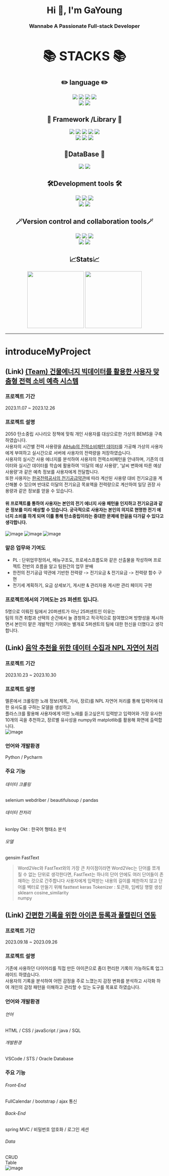 
<h1 align="center">Hi 👋, I'm GaYoung</h1>
<h3 align="center">Wannabe A Passionate Full-stack Developer</h3>


<div align="center">

<div style="text-align: center;">
  <h1 style="font-size: 40px;">📚 STACKS 📚</h1>
</div>

<div align=center> 
  <h2>✏️ language ✏️</h2>
  <img src="https://img.shields.io/badge/java-007396?style=for-the-badge&logo=java&logoColor=white"> 
  <img src="https://img.shields.io/badge/html5-E34F26?style=for-the-badge&logo=html5&logoColor=white"> 
  <img src="https://img.shields.io/badge/css-1572B6?style=for-the-badge&logo=css3&logoColor=white"> 
  <img src="https://img.shields.io/badge/javascript-F7DF1E?style=for-the-badge&logo=javascript&logoColor=black"> <br>
  <img src="https://img.shields.io/badge/python-3776AB?style=for-the-badge&logo=python&logoColor=white">
  <img src="https://img.shields.io/badge/markdown-000000?style=for-the-badge&logo=markdown&logoColor=white"> 

  
  <br>
  <h2>📖 Framework /Library 📖</h2>
  
  <img src="https://img.shields.io/badge/jquery-0769AD?style=for-the-badge&logo=jquery&logoColor=white">
  <img src="https://img.shields.io/badge/flask-000000?style=for-the-badge&logo=flask&logoColor=white"> 
  <img src="https://img.shields.io/badge/bootstrap-7952B3?style=for-the-badge&logo=bootstrap&logoColor=white">
  <img src="https://img.shields.io/badge/spring-6DB33F?style=for-the-badge&logo=spring&logoColor=white"> 
  <img src="https://img.shields.io/badge/springboot-6DB33F?style=for-the-badge&logo=springboot&logoColor=white"> <br>
  <img src="https://img.shields.io/badge/apachemaven-C71A36?style=for-the-badge&logo=apachemaven&logoColor=white">
  <img src="https://img.shields.io/badge/pandas-150458?style=for-the-badge&logo=pandas&logoColor=white">
  <img src="https://img.shields.io/badge/numpy-013243?style=for-the-badge&logo=numpy&logoColor=white">
  
  
  <br>
  <h2>💾DataBase 💾</h2>
  <img src="https://img.shields.io/badge/oracle-3B00B9?style=for-the-badge&logo=oracle&logoColor=white"> 
  <img src="https://img.shields.io/badge/sqlite-003B57?style=for-the-badge&logo=sqlite&logoColor=white"> 

   <br>
  <h2>🛠️Development tools 🛠️</h2>
  <img src="https://img.shields.io/badge/eclipseide-2C2255?style=for-the-badge&logo=eclipseide&logoColor=white">
  <img src="https://img.shields.io/badge/visualstudiocode-007ACC?style=for-the-badge&logo=visualstudiocode&logoColor=white">
  <img src="https://img.shields.io/badge/pycharm-FFFC00?style=for-the-badge&logo=pycharm&logoColor=black">
  <br>
  <img src="https://img.shields.io/badge/googlecolab-F9AB00?style=for-the-badge&logo=googlecolab&logoColor=black"> 
  <img src="https://img.shields.io/badge/apache tomcat-F8DC75?style=for-the-badge&logo=apachetomcat&logoColor=black">
  
  <br>
  <h2>🪄Version control and collaboration tools🪄</h2>
  <img src="https://img.shields.io/badge/SVN-F8DC75?style=for-the-badge&logo=apachetomcat&logoColor=black">
  <img src="https://img.shields.io/badge/jenkins-D24939?style=for-the-badge&logo=jenkins&logoColor=black">
  <img src="https://img.shields.io/badge/notion-000000?style=for-the-badge&logo=notion&logoColor=white">
  <br>
  <img src="https://img.shields.io/badge/github-181717?style=for-the-badge&logo=github&logoColor=white">
  <img src="https://img.shields.io/badge/git-F05032?style=for-the-badge&logo=git&logoColor=white">
  <br>
</div>

## 📈Stats📈
<div style="text-align: center;">
  
<!-- [![Solved.ac프로필](http://mazassumnida.wtf/api/generate_badge?boj=Yoon1717)](https://solved.ac/Yoon1717) -->

</div>

<p>
  <img height="180em" src="https://github-readme-stats-veggie-garden.vercel.app/api?username=Yoon1717&show_icons=true&include_all_commits=true&bg_color=30,e96443,904e95&title_color=fff&text_color=fff">
  <img height="180em" src="https://github-readme-stats.vercel.app/api/top-langs/?username=Yoon1717&layout=compact&bg_color=30,e96443,904e95&title_color=fff&text_color=fff">
</p>
</div>

<hr>

# introduceMyProject

## (Link) [(Team) 건물에너지 빅데이터를 활용한 사용자 맞춤형 전력 소비 예측 시스템](https://github.com/Yoon1717/TeamEcoala/blob/main/Ecoala.pdf)
### 프로젝트 기간
 2023.11.07 ~ 2023.12.26
### 프로젝트 설명 
2050 탄소중립 시나리오 정책에 맞춰 개인 사용자를 대상으로한 가상의 BEMS을 구축하였습니다. <br> 사용자의 시간별 전력 사용량을 [AIHub의 전력소비패턴 데이터](https://www.aihub.or.kr/aihubdata/data/view.do?currMenu=115&topMenu=100&aihubDataSe=realm&dataSetSn=71359)를 가공해 가상의 사용자에게 부여하고 실시간으로 서버에 사용자의 전력량을 저장하였습니다. <br> 사용자의 실시간 사용 에너지를 분석하여 사용자의 전력소비패턴을 안내하며, 기존의 데이터와 실시간 데이터를 학습에 활용하여 '이달의 예상 사용량', '날씨 변화에 따른 예상 사용량'과 같은 예측 정보를 사용자에게 전달합니다.<br> 또한 사용자는 [한국전력공사의 전기공급약관](https://cyber.kepco.co.kr/ckepco/front/jsp/CY/D/C/CYDCHP00401.jsp)에 따라 계산된 사용량 대비 전기요금을 계산해볼 수 있으며 반대로 이달의 전기요금 목표액을 전력량으로 계산하여 일당 권장 사용량과 같은 정보를 얻을 수 있습니다. 
#### 위 프로젝트를 통하여 사용자는 본인의 전기 에너지 사용 패턴을 인지하고 전기요금과 같은 정보를 미리 예상할 수 있습니다. 궁극적으로 사용자는 본인의 의지로 현명한 전기 에너지 소비를 하게 되며 이를 통해 탄소중립이라는 중대한 문제에 한걸음 다가갈 수 있다고 생각합니다.
![image](https://github.com/Yoon1717/Yoon1717/assets/142978097/0a10c99f-8053-4d19-86fa-82d17dc7fbde)
![image](https://github.com/Yoon1717/Yoon1717/assets/142978097/62052c5c-e7b8-4eb7-9810-1fda666d454e)
![image](https://github.com/Yoon1717/Yoon1717/assets/142978097/9ecaaca1-f954-42a5-9ea5-8d142a610a8f)




### 맡은 업무와 기여도
- PL : 단위업무정의서, 메뉴구조도, 프로세스흐름도와 같은 산출물을 작성하며 프로젝트 전반의 흐름을 알고 팀원간의 업무 분배
- 한전의 전기공급 약관에 기반한 전력량 -> 전기요금 & 전기요금 -> 전력량 함수 구현
- 전기세 계획하기, 요금 상세보기, 게시판 & 관리자용 게시판 관리 페이지 구현
### 프로젝트에서의 기여도는 25 퍼센트 입니다.
5명으로 이뤄진 팀에서 20퍼센트가 아닌 25퍼센트인 이유는 
<br>팀의 의견 취합과 선택의 순간에서 늘 경청하고 적극적으로 참여했으며 방향성을 제시하면서 본인이 맡은 개발적인 기여와는 별개로 5퍼센트의 팀에 대한 헌신을 더했다고 생각합니다.


 

## (Link) [음악 추천을 위한 데이터 수집과 NPL 자연어 처리](https://github.com/Yoon1717/MusicRecommend/blob/main/musicRecommend.pdf "MusicRecommend")
### 프로젝트 기간
 2023.10.23 ~ 2023.10.30
### 프로젝트 설명 
멜론에서 크롤링한 노래 정보(제목, 가사, 장르)를 NPL 자연어 처리를 통해 입력어에 대한 유사도를 구하는 모델을 생성하고 <br>플라스크를 활용해 사용자에게 어떤 노래를 듣고싶은지 입력받고 입력어와 가장 유사한 10개의 곡을 추천하고, 장르별 유사성을 numpy와 matplotlib를 활용해 화면에 출력합니다.
<br>
![image](https://github.com/Yoon1717/Yoon1717/assets/142978097/16a9853b-d90e-4e5b-8ea4-30c35ba571b8)
### 언어와 개발환경
Python / Pycharm

### 주요 기능
###### 데이터 크롤링
selenium webdriber / beautifulsoup / pandas
  
###### 데이터 전처리
konlpy Okt : 한국어 형태소 분석
  
###### 모델
gensim FastText
> Word2Vec와 FastText와의 가장 큰 차이점이라면 Word2Vec는 단어를 쪼개질 수 없는 단위로 생각한다면, FastText는 하나의 단어 안에도 여러 단어들이 존재하는 것으로 간주합니다
사용자에게 입력받는 내용의 길이를 제한하지 않고 단어를 벡터로 만들기 위해 fasttext
keras Tokenizer : 토큰화, 임베딩 행렬 생성 <br>
sklearn cosine_similarity <br>
numpy <br>
  
## (Link) [간편한 기록을 위한 아이콘 등록과 풀캘린더 연동](https://github.com/Yoon1717/YoonyCalendar/blob/main/YoonyCalendar.pdf "YoonCalendar")
### 프로젝트 기간 
2023.09.18 ~ 2023.09.26
### 프로젝트 설명 
기존에 사용하던 다이어리를 직접 만든 아이콘으로 좀더 편리한 기록이 가능하도록 업그레이드 하였습니다. <br> 사용자의 기록을 분석하여 어떤 감정을 주로 느꼈는지 감정 변화를 분석하고 시각화 하여 개인의 감정 패턴을 이해하고 관리할 수 있는 도구를 목표로 하였습니다.
### 언어와 개발환경
###### 언어
HTML / CSS / javaScript / java / SQL
  
###### 개발환경
VSCode / STS / Oracle Database

### 주요 기능
###### Front-End
FullCalendar / bootstrap / ajax 통신

###### Back-End
spring MVC / 비밀번호 암호화 / 로그인 세션

###### Data
CRUD <br>
Table <br>
![image](https://github.com/Yoon1717/Yoon1717/assets/142978097/37c92dee-19c3-4ce0-81aa-7b5ff60c036c)




